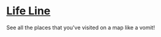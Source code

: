 [Life Line](https://lim-life-line.appspot.com)
=========

See all the places that you've visited on a map like a vomit!
